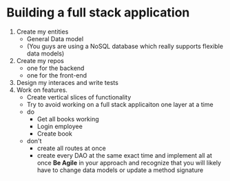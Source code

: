 # Building a full stack application
1. Create my entities
    - General Data model
    - (You guys are using a NoSQL database which really supports flexible data models)
2. Create my repos
    - one for the backend
    - one for the front-end
3. Design my interaces and write tests
4. Work on features.
    - Create vertical slices of functionality
    - Try to avoid working on a full stack applicaiton one layer at a time
    - do
        - Get all books working
        - Login employee
        - Create book
    - don't
        - create all routes at once
        - create every DAO at the same exact time and implement all at once
    **Be Agile** in your approach and recognize that you will likely have to change data models or update a method signature